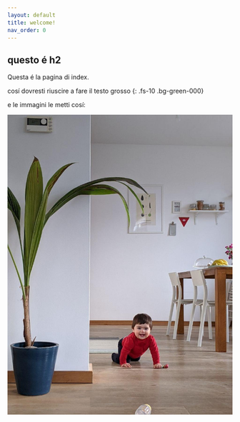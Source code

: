 ```yaml
---
layout: default
title: welcome!
nav_order: 0
---
```


## questo é h2

Questa é la pagina di index.

cosí dovresti riuscire a fare il testo grosso
{: .fs-10 .bg-green-000} 

e le immagini le metti cosí:

![alt text](./assets/photo_2020-03-05_07-33-09.jpg "aida bellissima")
